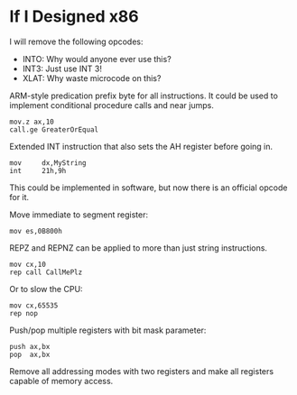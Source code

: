 # If I Designed x86

I will remove the following opcodes:
* INTO: Why would anyone ever use this?
* INT3: Just use INT 3!
* XLAT: Why waste microcode on this?

ARM-style predication prefix byte for all instructions. It could be used to implement conditional procedure calls and near jumps.

```
mov.z ax,10
call.ge GreaterOrEqual
```

Extended INT instruction that also sets the AH register before going in.

```
mov     dx,MyString
int     21h,9h
```

This could be implemented in software, but now there is an official opcode for it.

Move immediate to segment register:
```
mov es,0B800h
```

REPZ and REPNZ can be applied to more than just string instructions.

```
mov cx,10
rep call CallMePlz
```

Or to slow the CPU:
```
mov cx,65535
rep nop
```

Push/pop multiple registers with bit mask parameter:
```
push ax,bx
pop  ax,bx
```

Remove all addressing modes with two registers and make all registers capable of memory access.
